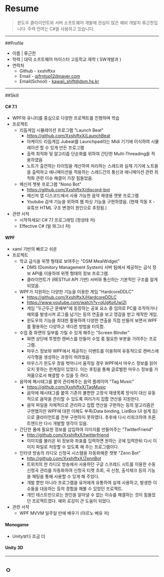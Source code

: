 # Resume

> 윈도우 클라이언트와 서버 소프트웨어 개발에 관심이 많은 예비 개발자 류근찬입니다. 주력 언어는 C#을 사용하고 있습니다.
---
##Profile
- 이름  | 류근찬
- 학력  | 대덕 소프트웨어 마이스터 고등학교 재학 ( SW개발과 )
- 연락처
  - Github - xxshiftxx
  - Email - qjfrntop12@naver.com
  - Email(School) - kawaii_shift@dsm.hs.kr
---
##Skill
#### C# 7.1
- WPF와 유니티를 중심으로 다양한 프로젝트를 진행하며 학습
- 프로젝트
  - 리듬게임 시뮬레이션 프로그램 "Launch Beat"
    - https://github.com/XxshiftxX/LaunchBeat
    - 아케이드 리듬게임 Jubeat를 Launchpad라는 Midi 기기에 이식하여 시뮬레이션 할 수 있게 만든 프로그램
    - 출력 최적화 및 알고리즘 단순화를 위하여 간단한 Multi-Threading을 적용하였음
    - 노트가 출연하는 타이밍을 계산하여 처리하는 스레드와 실제 기기에 노트들을 출력하고 애니메이션을 적용하는 스레드간의 통신과 애니메이션 관련 최적화 관련 이슈 해결이 가장 힘들었음.
  - 메신저 챗봇 프로그램 "Nono Bot"
    - https://github.com/XxshiftxX/discord-bot
    - 메신저 앱 디스코드에서 사용 가능한 음악 재생용 챗봇 프로그램
    - Youtube 검색 기능을 위하여 웹 파싱 기능을 구현하였음. (현재 작동 X - 유튜브 HTML 구조 변경이 원인으로 추정됨.)
- 관련 서적
  - 시작하세요! C# 7.1 프로그래밍 (정성태 저)
  - Effective C# (빌 와그너 저)
#### WPF
- xaml 기반의 빠르고 쉬운 
- 프로젝트
  - 학교 급식을 위젯 형태로 보여주는 "DSM MealWidget"
    - DMS (Domitory Management System) 서버 팀에서 제공하는 급식 정보 API를 이용하여 위젯 형태의 정보 프로그램.
    - 클라이언트가 (RESTfull API 기반) 서버와 통신하는 기본적인 구조를 알게 되었음.
  - WPF가 지원하는 다양한 기능을 이용한 게임 "HardcoreDDLC"
    - https://github.com/XxshiftxX/HardcoreDDLC
    - https://www.youtube.com/watch?v=qUgKolUwi2I
    - 게임 "두근두근 문예부"에 등장하는 공포 요소 중 임의로 PC를 조작하거나 예외를 발생시켜 로그를 남기는 등의 연출을 보고 영감을 받고 제작한 게임.
    - 윈도우의 기능을 최대한 활용하여 다양한 연출을 직접 만들어 보면서 WPF를 활용하는 다양하고 색다른 방법을 터득함.
  - 수업 중 화면의 일부를 가릴 수 있게 해주는 "Screen Blinder"
    - 화면 상단에 투명한 캔버스를 만들어 수업 중 필요한 부분을 가려주는 프로그램.
    - 마우스 정보와 WPF에서 제공하는 이벤트를 이용하여 유동적으로 캔버스에 사각형을 생성하는 과정이 어려웠음.
    - 마우스가 윈도우 창을 벗어나서 움직일 경우 WPF에서 마우스 정보를 읽어오지 못하는 한계점이 있었다. 이는 후킹을 통해 글로벌한 마우스 정보를 가져옮으로서 해결할 수 있을 듯 하다.
  - 음악에 해시태그를 붙여 관리해주는 음악 플레이어 "Tag Music"
    - https://github.com/XxshiftxX/TagMusic
    - 음악에 해시태그를 붙여 기존의 불편한 고정식 재생목록 방식이 대신 유동적으로 음악을 관리할 수 있도록 여러가지 집합 연산을 지원한다.
    - 음악 파일을 자체적으로 관리하고 집합 연산을 구현하는 등의 알고리즘은 구현했지만 WPF에 대한 이해도 부족(Data binding, ListBox UI 설계 등)으로 클라이언트를 전부 구현하지 못하였다. 추후에 다시 리워크하여 프론트엔드만 다시 개발할 생각이 있음.
  - 간단한 폼에 필요한 정보를 삽입하여 이미지를 만들어주는 "TwitterFriend"
    - http://github.com/XxshiftxX/twitterfriend
    - 이미지를 불러온 뒤 정보와 좌표를 입력하면 원하는 곳에 입력한뒤 다시 이미지 파일로 저장할 수 있도록 해 주는 프로그램이다.
  - 인터넷 방송의 라디오 신청곡 시스템을 자동화해준 챗봇 "Zenn Bot"
    - http://github.com/XxshiftxX/ZennBot
    - 트위치의 한 라디오 방송에서 사용하던 구글 스프레드 시트를 이용한 수동 신청곡 관리를 자동화하여 신청곡 티켓 조회, 곡 신청, 출석체크 등의 기능을 채팅을 통해 사용할 수 있게 해 주었다.
    - 개발 뿐만 아니라 프로그램을 유저에게 유통하여 실제 사용하고, 발생한 이슈들을 대응하는 등의 경험을 해볼 수 있었던 프로젝트.
    - 개인 테스트만으로는 원인을 알아낼 수 없는 이슈를 해결하는 것이 힘들었던 프로젝트였다. 예외 로깅이 큰 도움이 되었다.
- 관련 서적
  - WPF MVVM 일주일 만에 배우기 (아르노 베유 저) 
#### Monogame
- Unity보다 조금 더 
#### Unity 3D
---
## ㅇ
